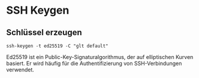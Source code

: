 # SSH Keygen

## Schlüssel erzeugen

    ssh-keygen -t ed25519 -C "glt default"

Ed25519 ist ein Public-Key-Signaturalgorithmus, der auf elliptischen Kurven basiert. Er wird häufig für die Authentifizierung von SSH-Verbindungen verwendet. 
